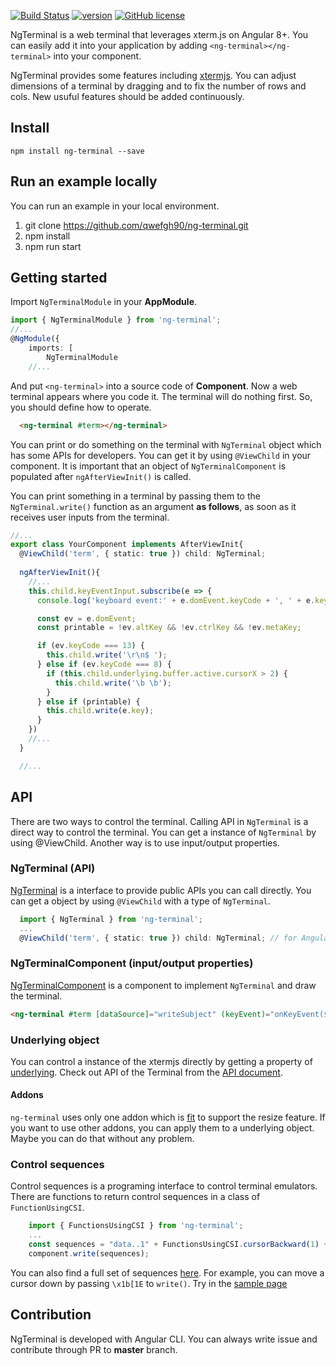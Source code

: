 
[![Build Status](https://app.travis-ci.com/qwefgh90/ng-terminal.svg?branch=master)](https://travis-ci.org/qwefgh90/ng-terminal) [![version](https://badge.fury.io/js/ng-terminal.svg)](https://www.npmjs.com/package/ng-terminal) [![GitHub license](https://img.shields.io/badge/license-MIT-blue.svg)]()

NgTerminal is a web terminal that leverages xterm.js on Angular 8+. You can easily add it into your application by adding `<ng-terminal></ng-terminal>` into your component.

NgTerminal provides some features including [xtermjs](https://xtermjs.org/). You can adjust dimensions of a terminal by dragging and to fix the number of rows and cols. New usuful features should be added continuously.

## Install

```
npm install ng-terminal --save
```

## Run an example locally

You can run an example in your local environment.

1) git clone https://github.com/qwefgh90/ng-terminal.git
2) npm install
4) npm run start

## Getting started

Import `NgTerminalModule` in your **AppModule**.

```typescript
import { NgTerminalModule } from 'ng-terminal';
//...
@NgModule({
    imports: [
        NgTerminalModule
    //...
```

And put `<ng-terminal>` into a source code of **Component**.
Now a web terminal appears where you code it. 
The terminal will do nothing first. So, you should define how to operate.

```html
  <ng-terminal #term></ng-terminal>
```

You can print or do something on the terminal with `NgTerminal` object which has some APIs for developers.
You can get it by using `@ViewChild` in your component. It is important that an object of `NgTerminalComponent` is populated after `ngAfterViewInit()` is called.

You can print something in a terminal by passing them to the `NgTerminal.write()`  function as an argument **as follows**, as soon as it receives user inputs from the terminal.

```typescript
//...
export class YourComponent implements AfterViewInit{
  @ViewChild('term', { static: true }) child: NgTerminal;
  
  ngAfterViewInit(){
    //...
    this.child.keyEventInput.subscribe(e => {
      console.log('keyboard event:' + e.domEvent.keyCode + ', ' + e.key);

      const ev = e.domEvent;
      const printable = !ev.altKey && !ev.ctrlKey && !ev.metaKey;

      if (ev.keyCode === 13) {
        this.child.write('\r\n$ ');
      } else if (ev.keyCode === 8) {
        if (this.child.underlying.buffer.active.cursorX > 2) {
          this.child.write('\b \b');
        }
      } else if (printable) {
        this.child.write(e.key);
      }
    })
    //...
  }

  //...
```

## API

There are two ways to control the terminal. Calling API in `NgTerminal` is a direct way to control the terminal. You can get a instance of `NgTerminal` by using @ViewChild. Another way is to use input/output properties.

### NgTerminal (API)

[NgTerminal](https://github.com/qwefgh90/ng-terminal/blob/master/projects/ng-terminal/src/lib/ng-terminal.ts) is a interface to provide public APIs you can call directly. You can get a object by using `@ViewChild` with a type of `NgTerminal`.

```typescript 
  import { NgTerminal } from 'ng-terminal';
  ...
  @ViewChild('term', { static: true }) child: NgTerminal; // for Angular 8
```

### NgTerminalComponent (input/output properties)

[NgTerminalComponent](https://github.com/qwefgh90/ng-terminal/blob/master/projects/ng-terminal/src/lib/ng-terminal.component.ts) is a component to implement `NgTerminal` and draw the terminal.

```html
<ng-terminal #term [dataSource]="writeSubject" (keyEvent)="onKeyEvent($event)" [displayOption]="displayOptionBounded"></ng-terminal>
```

### Underlying object

You can control a instance of the xtermjs directly by getting a property of [underlying](https://github.com/qwefgh90/ng-terminal/blob/master/projects/ng-terminal/src/lib/ng-terminal.ts#L27). Check out API of the Terminal from the [API document](https://xtermjs.org/docs/). 

#### Addons

`ng-terminal` uses only one addon which is [fit](https://github.com/xtermjs/xterm.js/tree/master/addons/xterm-addon-fit) to support the resize feature. If you want to use other addons, you can apply them to a underlying object. Maybe you can do that without any problem.

### Control sequences

Control sequences is a programing interface to control terminal emulators. There are functions to return control sequences in a class of `FunctionUsingCSI`.

```typescript
    import { FunctionsUsingCSI } from 'ng-terminal';
    ...
    const sequences = "data..1" + FunctionsUsingCSI.cursorBackward(1) + '2';
    component.write(sequences);
```

You can also find a full set of sequences [here](https://invisible-island.net/xterm/ctlseqs/ctlseqs.html#h2-Controls-beginning-with-ESC). For example, you can move a cursor down by passing `\x1b[1E` to `write()`. Try in the [sample page](https://qwefgh90.github.io/ng-terminal/)

## Contribution

NgTerminal is developed with Angular CLI. You can always write issue and contribute through PR to **master** branch.
